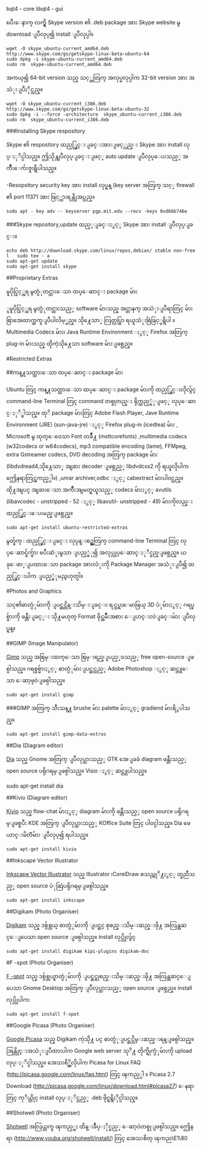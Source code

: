 bqt4 - core libqt4 - gui

ၿပီးေနာက္ လက္ရွိ Skype version ၏ .deb package အား Skype website မွ download ျပဳလုပ္၍ 
	install ျပဳလုပ္ပါ။

    wget -O skype_ubuntu-current_amd64.deb http://www.skype.com/go/getskype-linux-beta-ubuntu-64
    sudo dpkg -i skype-ubuntu-current_amd64.deb
    sudo rm  skype-ubuntu-current_amd64.deb

အကယ္၍ 64-bit version သည္ သင့္အတြက္ အလုပ္မလုပ္ပါက 32-bit version အား အသံုးျပဳႏိုင္သည္။

    wget -O skype_ubuntu-current_i386.deb http://www.skype.com/go/getskype-linux-beta-ubuntu-32
    sudo dpkg -i --force -architecture  skype_ubuntu-current_i386.deb
    sudo rm  skype_ubuntu-current_i386.deb

###Installing Skype respository

Skype ၏ respository ထည့္သြင္းျခင္းအားျဖင့္လည္း Skype အား install လုပ္ႏုိင္ပါသည္။
ဤသို႔ျပဳလုပ္ျခင္းျဖင့္ auto update ျပဳလုပ္ေပးသည့္ အက်ဳိးေက်းဇူးရွိပါသည္။

-Resopsitory security key အား install လုပ္ရန္ (key server အတြက္ သင့္ firewall ၏ port 11371
	အား ဖြင့္ထားရန္လိုအပ္သည္။

    sudo apt - key adv -- keyserver pgp.mit.edu --recv -keys 0xd66b746e


###Skype repository,update ထည့္ျခင္းႏွင့္ Skype အား install ျပဳလုပ္ျခင္း။

    echo deb http://download.skype.com/linux/repos,debian/ stable non-free l   sudo tee - a
    sudo apt-get update
    sudo apt-get install skype

##Proprietary Extras

မူပိုင္ခြင့္အရ မွတ္ပံုတင္ထားေသာ ထပ္ေဆာင္း package မ်ား

ူမူပိုင္ခြင့္အရ မွတ္ပံုတင္ထားသည့္ software မ်ားသည္ အင္တာနက္ အသံုးျပဳရာတြင္ 
မ်ားစြာအေထာက္အကူျပဳပါလိမ့္မည္။ သို႔ေသာ္ လြတ္လပ္စြာ ရယူသံုးစြဲခြင့္မရွိပါ ။ Multimedia Codecs မ်ား၊
Java Runtime Environment ႏွင့္ Firefox အတြက္ plug-in မ်ားသည္ ထိုကဲ့သို႔ေသာ software မ်ားျဖစ္သည္။

#Restricted Extras

##ကန္႔သတ္ထားေသာ ထပ္ေဆာင္း package မ်ား

Ubuntu တြင္ ကန္႔သတ္ထားေသာ ထပ္ေဆာင္း package မ်ားကို ထည့္သြင္းလိုလွ်င္ command-line Terminal 
တြင္  command တစ္ခုတည္း ရိုက္ထည့္ရံုျဖင့္ လုပ္ေဆာင္ႏုိ္င္ပါသည္။ ထုိ package မ်ားတြင္ Adobe Flash 
Player, Jave Runtime Environment (JRE) (sun-java-jre) ႏွင့္ Firefox plug-in (icedtea) မ်ား ,
Microsoft မွ ထုတ္ေ၀ေသာ Font တခ်ဳိ႔ (msttcorefonts) ,multimedia codecs (w32codecs or
w64codecs), mp3 compatible encoding (lame), FFMpeg, extra Gstreamer codecs, DVD
decoding အတြက္ package မ်ား (libdvdread4,သို႔ေသာ္ အျခား decoder ျဖစ္သည့္ libdvdcss2 ကို
ရယူလိုပါက ဤေနရာတြင္ၾကည့္ပါ။) ,unrar archiver,odbc ႏွင့္ cabextract  မ်ားပါ၀င္သည္။ ထို႔အျပင္
အျခားေသာ အက်ဳိးအျမတ္ရယူသည့္ codecs မ်ားႏွင့္ avutils (libavcodec - unstripped - 52 ႏွင့္ libavutil-
unstripped - 49) မ်ားကိုလည္း ထည့္သြင္းေပးမည္ျဖစ္သည္။

    sudo apt-get install ubuntu-restricted-extras  

မွတ္ခ်က္ : ထည့္သြင္းျခင္း လုပ္ငန္းစဥ္အတြက္ command-line Terminal တြင္ လုပ္ေဆာင္ခ်က္မ်ား
ၿပီးဆံုးမွသာ ျပည့္စံု၍ အလုပ္လုပ္ေဆာင္ႏုိင္မည္ျဖစ္သည္။  ယခုေဖာ္ျပထားေသာ package အားလံုးကို Package
Manager အသံုးျပဳ၍ ထည့္သြင္းပါက ျပည့္စံုမည္မဟုတ္ပါ။

#Photos and Graphics

သင္၏ဓာတ္ပံုမ်ားကို ျပင္ဆင္ထိန္းသိမ္းျခင္း၊ ရင္သပ္ရႈေမာဖြယ္ 3D ပံုမ်ားႏွင့္ ဂရပ္ဖစ္မ်ားကို ဖန္တီးျခင္္း
သို႔မဟုတ္ Format ဖိုင္အမ်ဳိးအစား ေျပာင္းလဲျခင္းမ်ား ျပဳလုပ္ရန္။

##GIMP (Image Manipulator)

[Gimp](http://www.gimp.org/) သည္ အစြမ္းထက္ေသာ စြမ္းရည္ျပည့္၀သည့္ free open-source ျဖစ္ပါသည္။
ဂရစ္ဖစ္မ်ားႏွင့္ ဓာတ္ပံုမ်ားျပင္ဆင္သည့္ Adobe Photoshop ႏွင့္  ဆင္တူေသာ ေဆာ့ဖ္၀ဲျဖစ္ပါသည္။

    sudo apt-get install gimp

###GIMP အတြက္ သီးသန္႔ brushe မ်ား palette မ်ားႏွင့္ gradiend မ်ားရိွပါသည္။

    sudo apt-get install gimp-data-extras
 

##Dia (Diagram editor)
 
[Dia](http://live.gnome.org/Dia) သည္ Gnome အတြက္ ျပဳလုပ္ထားသည့္ GTK အေျခခံ diagram
ဖန္တီးသည့္ open source ပရိုဂရမ္ျဖစ္ပါသည္။ Visio ႏွင့္  ဆင္တူပါသည္။

sudo apt-get install dia


##Kivio (Diagram editor)

[Kivio](http://www.koffice.org/kivio/) သည္ flow-chat မ်ားႏွင့္ diagram မ်ားကို ဖန္တီးသည့္  open
source ပရိုဂရမ္ျဖစ္ၿပီး KDE အတြက္ ျပဳလုပ္ထားသည့္ KOffice Suite တြင္ ပါ၀င္ပါသည္။ Dia ဖေယာင္းမိတၱဴမ်ား ျပဳလုပ္၍ ရပါသည္။

    sudo apt-get install kivio


##Inkscape  Vector Illustrator

[Inkscape Vector Illustrator](http://www.inkscape.org/) သည္ Illustrator ၊CorelDraw စသည္တုိ႔ႏွင့္ 
တူညီသည့္ open source  ပံုဆြဲပရိုဂရမ္ျဖစ္ပါသည္။

    sudo apt-get install inkscape


##Digikam (Photo Organiser)

[Digikam](http://www.digikam.org) သည္ ဒစ္ဂ်စ္တယ္ ဓာတ္ပံုမ်ားကို ျပင္ဆင္ စုစည္းသိမ္းဆည္းဖို႔
အလြန္အဆင္ေျပေသာ open source ျဖစ္ပါသည္။ install လုပ္လိုလွ်င္

    sudo apt-get install digikam kipi-plugins digikam-doc


#F -spot (Photo Organiser)

[F -spot](http://htpp://f-spot.org/) သည္ ဒစ္ဂ်စ္တယ္ဓာတ္ပံုမ်ားကို ျပင္ဆင္စုစည္းသိမ္းဆည္းဖို႔
အလြန္အဆင္ေျပေသာ Gnome Desktop အတြက္ ျပဳလုပ္ထားသည့္ open source ျဖစ္သည္။ install
လုပ္လိုပါက:

    sudo apt-get install f-spot


##Google Picasa (Photo Organiser)


[Google Picasa](http://picasa.google.com.mm/linux/) သည္ Digikam ကဲ့သို႔ ပင္
ဓာတ္ပံုျပင္ဆင္သိမ္းဆည္းရန္ျဖစ္ပါသည္။ အြန္လိုင္းအသံုးျပဳထားပါက Google web server သုိ႔ 
တိုက္ရိုက္ပံုမ်ားကို upload လုပ္ႏုိင္ပါသည္။ အေသးစိ္တ္သိလိုပါက Picasa for Linux FAQ
(http://picasa.google.com/linux/faq.html) တြင္ ၾကည့္ပါ ။ Picasa 2.7 Download
(http://picasa.google.com/linux/download.html#picasa27) ေနရာတြင္ ကုိယ္တိုင္ install လုပ္ႏုိင္သည့္
.deb ဖိုင္ရရွိႏိုင္ပါသည္။

##Shotwell (Photo Organiser)

[Shotwell](http://www.yorba.org/shotwell/) အလြယ္တကူ ၾကည့္ရႈ ထိန္းခ်ဳပ္ႏိုင္မည့္
ေဆာ့၀ဲတစ္ခုျဖစ္ပါသည္။  ဤေနရာ (http://www.youba.org/shotwell/install/) တြင္ အေသးစိတ္
ၾကည\E1\80
